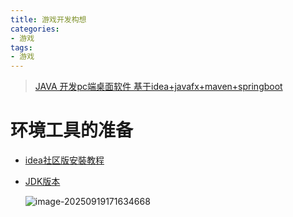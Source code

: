 ```yaml
---
title: 游戏开发构想
categories:
- 游戏
tags:
- 游戏
---
```


> [JAVA 开发pc端桌面软件 基于idea+javafx+maven+springboot](https://blog.csdn.net/nizhongli37/article/details/122911911)

# 环境工具的准备

- [idea社区版安裝教程](https://jiyinhui.blog.csdn.net/article/details/143427455?spm=1001.2101.3001.6661.1&utm_medium=distribute.pc_relevant_t0.none-task-blog-2%7Edefault%7EYuanLiJiHua%7EPaidSort-1-143427455-blog-134727571.235%5Ev43%5Epc_blog_bottom_relevance_base2&depth_1-utm_source=distribute.pc_relevant_t0.none-task-blog-2%7Edefault%7EYuanLiJiHua%7EPaidSort-1-143427455-blog-134727571.235%5Ev43%5Epc_blog_bottom_relevance_base2&utm_relevant_index=1)

- [JDK版本](https://docs.oracle.com/en/java/javase/21/install/installation-jdk-microsoft-windows-platforms.html#GUID-371F38CC-248F-49EC-BB9C-C37FC89E52A0)

  ![image-20250919171634668](http://photogzmaz.photo.store.qq.com/psc?/V51QZAMp3YAmt33m3cvp0XrXVm4A7295/TmEUgtj9EK6.7V8ajmQrEErA2G6NG74dDqyzZZAFlK8wsFi.F12gShYQ3niRxUFN4BjCkhIxtLikcOkfaePkNX4qumYEyh980UoCgiK3SPk!/b&bo=vQZSAr0GUgIDByI!&rf=viewer_4)





## 

